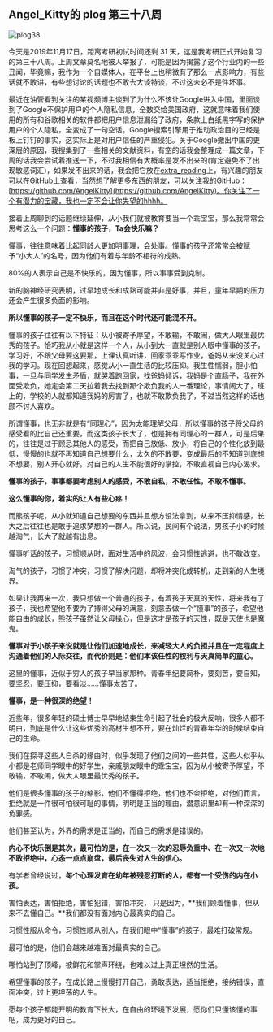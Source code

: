 ## Angel_Kitty的 plog 第三十八周

![plog38](./sources/2019_11_17/figure/pa)

今天是2019年11月17日，距离考研初试时间还剩 31 天，这是我考研正式开始复习的第三十八周。上周文章莫名地被人举报了，可能是因为揭露了这个行业内的一些丑闻，毕竟嘛，我作为一个自媒体人，在平台上也稍微有了那么一点影响力，有些话就不敢讲，有些想讨论的话题也不敢去大谈特谈，不过这未必不是件坏事。

最近在油管看到关注的某视频博主谈到了为什么不该让Google进入中国，里面谈到了Google不保护用户的个人隐私信息，全数交给美国政府，这就意味着我们使用的所有和谷歌相关的软件都把用户信息泄漏给了政府，条款上白纸黑字写的保护用户的个人隐私，全变成了一句空话。Google搜索引擎用于推动政治目的已经是板上钉钉的事实，这实际上是对用户信任的严重侵犯。关于Google撤出中国的更深层的原因，我搜集到了一些相关的文献资料，有空的话我会整理成一篇文章，下周的话我会尝试着推送一下，不过我相信有大概率是发不出来的(肯定避免不了出现敏感词汇)，如果发不出来的话，我会把它放在[extra_reading](https://github.com/AngelKitty/review_the_national_post-graduate_entrance_examination/tree/master/extra_reading)上，有兴趣的朋友可以在GitHub上查看，当然想了解更多东西的朋友，可以关注我的GitHub：[https://github.com/AngelKitty](https://github.com/AngelKitty)。你关注了一个有潜力的宝藏，我也一定不会让你失望的hhhh。

接着上周聊到的话题继续延伸，从小我们就被教育要当一个乖宝宝，那么我常常会思考这么一个问题：**懂事的孩子，Ta会快乐嘛？**

懂事，往往意味着比起同龄人更加明事理，会处事。懂事的孩子还常常会被赋予“小大人”的名号，因为他们有着与年龄不相符的成熟。

80%的人表示自己是不快乐的，因为懂事，所以事事受到克制。

新的脑神经研究表明，过早地成长和成熟可能并非是好事，并且，童年早期的压力还会产生很多负面的影响。

**所以懂事的孩子一定不快乐，而且在这个时代还可能混不开。**

懂事的孩子往往有以下特征：从小被寄予厚望，不敢输，不敢闹，做大人眼里最优秀的孩子。恰巧我从小就是这样一个人，从小到大一直就是别人眼中懂事的孩子，学习好，不跟父母要这要那，上课认真听讲，回家乖乖写作业，爸妈从来没关心过我的学习。现在回想起来，感觉从小一直生活的比较压抑。我生性懦弱，胆小怕事，一旦与同学发生矛盾，就哭着跑回家，找爸妈倾诉，我妈是个直肠子，我在外面受欺负，她定会第二天拉着我去找到那个欺负我的人一番理论，事情闹大了，班上的，学校的人就都知道我妈的厉害了，也就不敢欺负我了，不过当然这样的话也颇不讨人喜欢。

所谓懂事，也无非就是有“同理心”，因为太能理解父母，所以懂事的孩子将父母的感受看的比自己还重要，而这类孩子长大了，也是拥有同理心的一群人，可是后果的，往往是过于顾忌其他人的感受，而把自己放低、放小，将自己的个性化放到最低，慢慢的也就不再知道自己想要什么，太久的不敢要，变成最后的不知道到底想不想要，别人开心就好。对自己的人生不能很好的掌控，不敢直视自己内心渴求。

**懂事的孩子，事事都要考虑别人的感受，不敢自私，不敢任性，不敢不懂事。**

**这么懂事的你，着实的让人有些心疼！**

而熊孩子呢，从小就知道自己想要的东西并且想方设法拿到，从来不压抑情感，长大之后往往也是敢于追求梦想的一群人。所以说，民间有个说法，男孩子小的时候越淘气，长大了就越有出息。

懂事听话的孩子，习惯顺从时，面对生活中的风波，会习惯性逃避，也不敢改变。

淘气的孩子，习惯了冲突，习惯了解决问题，却将冲突化成转机，走到新的人生境界。

如果让我再来一次，我只想做一个普通的孩子，有着孩子天真的天性，将来我有了孩子，我也希望他不要为了搏得父母的满意，刻意去做一个“懂事”的孩子，希望他能自由的成长，熊孩子虽然让父母操心，但是这才是孩子的天性，既是天使也是魔鬼。

**懂事对于小孩子来说就是让他们加速地成长，来减轻大人的负担并且在一定程度上沟通着他们的人际交往，而代价则是：他们本该任性的权利与天真简单的童心。**

这里的懂事，近似于穷人的孩子早当家那种。青春年纪要简朴，要刻苦，要自知，要坚忍，要压抑，要看淡……懂事太苦了。

**懂事，是一种很深的绝望！**

近些年，很多年轻的硕士博士早早地结束生命引起了社会的极大反响，很多人都不明白，到底是什么让这些优秀的高材生想不开，要在灿烂的青春年华的时候结束自己的生命。

我们在探寻这些人自杀的缘由时，似乎发现了他们之间的一些共性，这些人似乎从小都是老师同学眼中的好学生，亲戚朋友眼中的乖宝宝，因为从小被寄予厚望，不敢输，不敢闹，做大人眼里最优秀的孩子。

他们是很多懂事的孩子的缩影，他们不懂得拒绝，他们也不会拒绝，对他们而言，拒绝就是一件很可怕很可耻的事情，明明是正当的理由，潜意识里却有一种深深的负罪感。

他们甚至认为，外界的需求是正当的，而自己的需求是错误的。

**内心不快乐倒是其次，最可怕的是，在一次又一次的忍辱负重中、在一次又一次地不敢拒绝中，心态一点点崩盘，最后丧失对人生的信心。**

有学者曾经说过，**每个心理发育在幼年被残忍打断的人，都有一个受伤的内在小孩。**

害怕表达，害怕拒绝，害怕犯错，害怕冲突， 只是因为，**我们顾着懂事，但从来不去懂自己。**我们都没有面对内心最真实的自己。

习惯性服从命令，习惯性顺从别人，在我们眼中“懂事”的孩子，最难打破常规。

最可怕的是，他们会越来越难面对最真实的自己。

哪怕站到了顶峰，被鲜花和掌声环绕，也难以过上真正坦然的生活。

希望懂事的孩子，在成长路上慢慢打开自己，勇敢表达，适当拒绝，接纳错误，直面冲突，过上更坦荡的人生。

愿每个孩子都能开明的教育下长大，在自由的环境下发展，愿你们只懂该懂的事吧，成为更好的自己。
